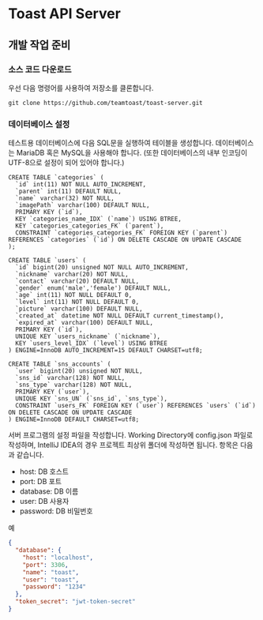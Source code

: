 # Toast API Server
## 개발 작업 준비
### 소스 코드 다운로드
우선 다음 명령어를 사용하여 저장소를 클론합니다.
```
git clone https://github.com/teamtoast/toast-server.git
```

### 데이터베이스 설정
테스트용 데이터베이스에 다음 SQL문을 실행하여 테이블을 생성합니다. 데이터베이스는 MariaDB 혹은 MySQL을 사용해야 합니다.
(또한 데이터베이스의 내부 인코딩이 UTF-8으로 설정이 되어 있어야 합니다.)
```mysql
CREATE TABLE `categories` (
  `id` int(11) NOT NULL AUTO_INCREMENT,
  `parent` int(11) DEFAULT NULL,
  `name` varchar(32) NOT NULL,
  `imagePath` varchar(100) DEFAULT NULL,
  PRIMARY KEY (`id`),
  KEY `categories_name_IDX` (`name`) USING BTREE,
  KEY `categories_categories_FK` (`parent`),
  CONSTRAINT `categories_categories_FK` FOREIGN KEY (`parent`) REFERENCES `categories` (`id`) ON DELETE CASCADE ON UPDATE CASCADE
);

CREATE TABLE `users` (
  `id` bigint(20) unsigned NOT NULL AUTO_INCREMENT,
  `nickname` varchar(20) NOT NULL,
  `contact` varchar(20) DEFAULT NULL,
  `gender` enum('male','female') DEFAULT NULL,
  `age` int(11) NOT NULL DEFAULT 0,
  `level` int(11) NOT NULL DEFAULT 0,
  `picture` varchar(100) DEFAULT NULL,
  `created_at` datetime NOT NULL DEFAULT current_timestamp(),
  `expired_at` varchar(100) DEFAULT NULL,
  PRIMARY KEY (`id`),
  UNIQUE KEY `users_nickname` (`nickname`),
  KEY `users_level_IDX` (`level`) USING BTREE
) ENGINE=InnoDB AUTO_INCREMENT=15 DEFAULT CHARSET=utf8;

CREATE TABLE `sns_accounts` (
  `user` bigint(20) unsigned NOT NULL,
  `sns_id` varchar(128) NOT NULL,
  `sns_type` varchar(128) NOT NULL,
  PRIMARY KEY (`user`),
  UNIQUE KEY `sns_UN` (`sns_id`, `sns_type`),
  CONSTRAINT `users_FK` FOREIGN KEY (`user`) REFERENCES `users` (`id`) ON DELETE CASCADE ON UPDATE CASCADE
) ENGINE=InnoDB DEFAULT CHARSET=utf8;

```

서버 프로그램의 설정 파일을 작성합니다. Working Directory에 config.json 파일로 작성하며, IntelliJ IDEA의 경우 프로젝트 최상위 폴더에 작성하면 됩니다.
항목은 다음과 같습니다.

* host: DB 호스트
* port: DB 포트
* database: DB 이름
* user: DB 사용자
* password: DB 비밀번호

예
```json
{
  "database": {
    "host": "localhost",
    "port": 3306,
    "name": "toast",
    "user": "toast",
    "password": "1234"
  },
  "token_secret": "jwt-token-secret"
}